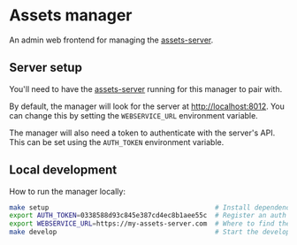 Assets manager
===

An admin web frontend for managing the [assets-server](/ubuntudesign/assets-server).


Server setup
---

You'll need to have the [assets-server](/ubuntudesign/assets-server) running for this manager to pair with.

By default, the manager will look for the server at <http://localhost:8012>. You can change this by setting the `WEBSERVICE_URL` environment variable.

The manager will also need a token to authenticate with the server's API. This can be set using the `AUTH_TOKEN` environment variable. 

Local development
---

How to run the manager locally:

``` bash
make setup                                          # Install dependencies
export AUTH_TOKEN=0338588d93c845e387cd4ec8b1aee55c  # Register an auth token for the server
export WEBSERVICE_URL=https://my-assets-server.com  # Where to find the assets-server (default: http://localhost:8012)
make develop                                        # Start the development server on port 8011
```

